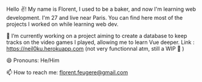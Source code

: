 
Hello ✌️! My name is Florent, I used to be a baker, and now I'm learning web development. 
I'm 27 and live near Paris.
You can find here most of the projects I worked on while learning web dev. 

🌱 I’m currently working on a project aiming to create a database to keep tracks on the video games I played, allowing me to learn Vue deeper. 
Link : https://neil0ku.herokuapp.com (not very functionnal atm, still a WIP 🌱 )

😄 Pronouns: He/Him

📫 How to reach me: florent.feugere@gmail.com



<!--
**FloFeu/FloFeu** is a ✨ _special_ ✨ repository because its `README.md` (this file) appears on your GitHub profile.

Here are some ideas to get you started:

- 🔭 I’m currently working on ...
- 🌱 I’m currently learning ...
- 👯 I’m looking to collaborate on ...
- 🤔 I’m looking for help with ...
- 💬 Ask me about ...
- 📫 How to reach me: ...
- 😄 Pronouns: ...
- ⚡ Fun fact: ...
-->
